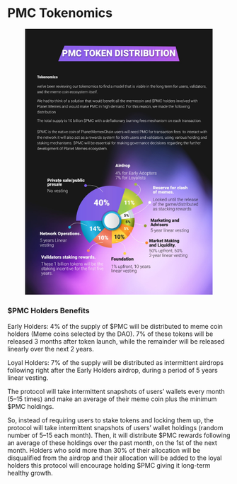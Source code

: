 # PMC Tokenomics

<figure><img src="../../.gitbook/assets/WhatsApp Image 2022-09-25 at 9.41.53 PM (1).jpeg" alt=""><figcaption></figcaption></figure>

### $PMC Holders Benefits&#x20;

Early Holders: 4% of the supply of $PMC will be distributed to meme coin holders (Meme coins selected by the DAO). 7% of these tokens will be released 3 months after token launch, while the remainder will be released linearly over the next 2 years.&#x20;

Loyal Holders: 7% of the supply will be distributed as intermittent airdrops following right after the Early Holders airdrop, during a period of 5 years linear vesting.

The protocol will take intermittent snapshots of users’ wallets every month (5–15 times) and make an average of their meme coin plus the minimum $PMC holdings.

So, instead of requiring users to stake tokens and locking them up, the protocol will take intermittent snapshots of users’ wallet holdings (random number of 5–15 each month). Then, it will distribute $PMC rewards following an average of these holdings over the past month, on the 1st of the next month. Holders who sold more than 30% of their allocation will be disqualified from the airdrop and their allocation will be added to the loyal holders this protocol will encourage holding $PMC giving it long-term healthy growth.

